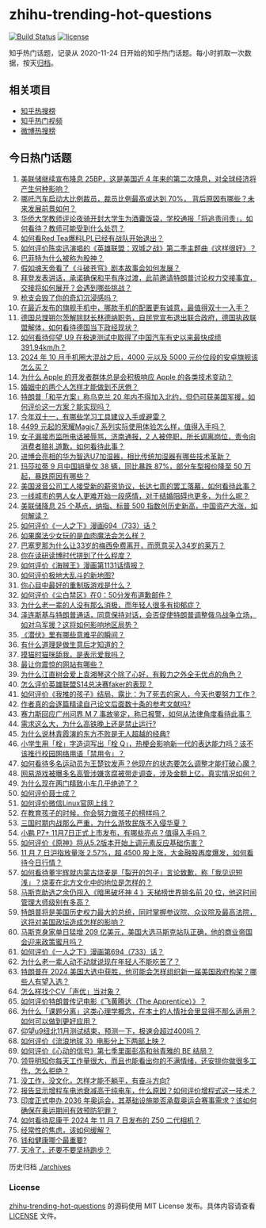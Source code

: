 # zhihu-trending-hot-questions

[![Build Status](https://github.com/justjavac/zhihu-trending-hot-questions/workflows/ci/badge.svg?branch=master)](https://github.com/justjavac/zhihu-trending-hot-questions/actions)
[![license](https://img.shields.io/github/license/justjavac/zhihu-trending-hot-questions)](https://github.com/justjavac/zhihu-trending-hot-questions/blob/master/LICENSE)

知乎热门话题，记录从 2020-11-24
日开始的知乎热门话题。每小时抓取一次数据，按天[归档](./archives)。

## 相关项目

- [知乎热搜榜](https://github.com/justjavac/zhihu-trending-top-search)
- [知乎热门视频](https://github.com/justjavac/zhihu-trending-hot-video)
- [微博热搜榜](https://github.com/justjavac/weibo-trending-hot-search)

## 今日热门话题

<!-- BEGIN -->
<!-- 最后更新时间 Fri Nov 08 2024 12:23:37 GMT+0800 (China Standard Time) -->

1. [美联储继续宣布降息 25BP，这是美国近 4 年来的第二次降息，对全球经济将产生何种影响？](https://www.zhihu.com/question/3494577200)
1. [哪吒汽车启动大比例裁员，裁员比例最高或达到 70%， 背后原因有哪些？未来发展前景如何？](https://www.zhihu.com/question/3443156042)
1. [华侨大学教师评论夜骑开封大学生为酒囊饭袋，学校通报「将追责问责」，如何看待？教师可能受到什么处罚？](https://www.zhihu.com/question/3522219310)
1. [如何看Red Tea爆料LPL已经有战队开始退出？](https://www.zhihu.com/question/3297568807)
1. [如何评价陈奕迅演唱的《英雄联盟：双城之战》第二季主题曲《这样很好》？](https://www.zhihu.com/question/3420586180)
1. [巴菲特为什么被称为股神？](https://www.zhihu.com/question/290831768)
1. [假如魂天帝看了《斗破苍穹》剧本故事会如何发展？](https://www.zhihu.com/question/653697647)
1. [拜登发表讲话，承诺确保和平有序过渡，此前邀请特朗普讨论权力交接事宜，交接将如何展开？会遇到哪些挑战？](https://www.zhihu.com/question/3405240881)
1. [枪支会毁了你的奇幻沉浸感吗？](https://www.zhihu.com/question/3357645556)
1. [在最近发布的旗舰手机中，哪款手机的配置更有诚意，最值得双十一入手？](https://www.zhihu.com/question/3449177183)
1. [德国总理朔尔茨解除财长林德纳职务，自民党宣布退出联合政府，德国执政联盟解体，如何看待德国当下政经现状？](https://www.zhihu.com/question/3422579862)
1. [如何看待仰望 U9 在极速测试中取得了中国汽车有史以来最快成绩 391.94km/h？](https://www.zhihu.com/question/3477733568)
1. [2024 年 10 月手机圈大混战之后，4000 元以及 5000 元价位段的安卓旗舰该怎么买？](https://www.zhihu.com/question/3440788561)
1. [为什么 Apple 的开发者群体总是会积极响应 Apple 的各类技术变动？](https://www.zhihu.com/question/3360467659)
1. [婚姻中的两个人怎样才能做到不厌倦？](https://www.zhihu.com/question/3450066916)
1. [特朗普「和平方案」称乌克兰 20 年内不得加入北约，但仍可获美国军援，如何评价这一方案？能实现吗？](https://www.zhihu.com/question/3516007517)
1. [今年双十一，有哪些学习工具建议入手或避雷？](https://www.zhihu.com/question/3491087464)
1. [4499 元起的荣耀Magic7 系列实际使用体验怎么样，值得入手吗？](https://www.zhihu.com/question/3445457363)
1. [女子漏接市监所电话被辱骂，济南通报，2 人被停职，所长调离岗位，责令向消费者赔礼道歉，如何看待此事？](https://www.zhihu.com/question/3426193020)
1. [进博会亮相的华为智选U7加湿器，相比传统加湿器有哪些技术革新？](https://www.zhihu.com/question/3481361468)
1. [玛莎拉蒂 9 月中国销量仅 38 辆，同比暴跌 87%，部分车型报价降至 50 万起，暴跌原因有哪些？](https://www.zhihu.com/question/3185351652)
1. [美国波音公司工人接受新的薪资协议，长达七周的罢工落幕，如何看待此事？](https://www.zhihu.com/question/3217530779)
1. [一线城市的男人女人更难开始一段感情，对于结婚阻碍也更多，为什么呢？](https://www.zhihu.com/question/666305921)
1. [美联储降息 25 个基点，纳指、标普 500 指数创历史新高，中国资产大涨，如何解读？](https://www.zhihu.com/question/3515967633)
1. [如何评价《一人之下》漫画694（733）话？](https://www.zhihu.com/question/3491509151)
1. [如果魔法少女玩的是血肉魔法会怎么样？](https://www.zhihu.com/question/3293709027)
1. [巴塞罗那为什么让33岁的梅西免费离开，而愿意买入34岁的莱万？](https://www.zhihu.com/question/543894218)
1. [你在读研读博时代拼到了什么程度？](https://www.zhihu.com/question/2736995946)
1. [如何评价《海贼王》漫画第1131话情报？](https://www.zhihu.com/question/3266275013)
1. [如何评价极地大乱斗的新地图?](https://www.zhihu.com/question/3477859803)
1. [你心目中最好的重制版游戏是什么？](https://www.zhihu.com/question/646965708)
1. [如何评价《尘白禁区》在0：50分发布道歉邮件？](https://www.zhihu.com/question/3492569585)
1. [为什么老一辈的人没有那么消极，而年轻人很多有抑郁症？](https://www.zhihu.com/question/715083437)
1. [泽连斯基与特朗普通话，同意保持对话，会否促使特朗普调整俄乌战争立场，如对乌军援？这将如何影响地区局势？](https://www.zhihu.com/question/3325030046)
1. [《潜伏》里有哪些意难平的瞬间？](https://www.zhihu.com/question/636733088)
1. [有什么道理是做生意后才知道的？](https://www.zhihu.com/question/318085423)
1. [摸猫时猫咪舔我，是表示爱我吗？](https://www.zhihu.com/question/665489219)
1. [最让你震惊的网站有哪些？](https://www.zhihu.com/question/20030360)
1. [为什么江直树会爱上袁湘琴这个除了心好，有毅力之外全无优点的角色？](https://www.zhihu.com/question/31900343)
1. [怎么评价英雄联盟S14总决赛faker的表现？](https://www.zhihu.com/question/2946844199)
1. [如何评价《我推的孩子》结局，露比：为了死去的家人，今天也要努力工作？](https://www.zhihu.com/question/3418380048)
1. [作者真的会逐篇精读自己论文后面数十条的参考文献吗?](https://www.zhihu.com/question/664180828)
1. [赛力斯回应广州问界 M 7 事故鉴定，称已报警，如何从法律角度看待此事？](https://www.zhihu.com/question/3433667301)
1. [需求这么大，为什么高铁晚上还是禁止运行?](https://www.zhihu.com/question/666928738)
1. [为什么说林青霞演的东方不败是无人超越的经典?](https://www.zhihu.com/question/34508635)
1. [小学生用「栓」字造词写出「栓 Q」，热梗会影响新一代的表达能力吗？该不该推行校园网络用语「禁用令」？](https://www.zhihu.com/question/3429243738)
1. [如何看待多名运动员为王楚钦发声？他现在的状态要怎么调整才能打破心魔？](https://www.zhihu.com/question/3450991715)
1. [网易游戏被曝多名高管涉嫌贪腐被带走调查，涉及金额上亿，真实情况如何？](https://www.zhihu.com/question/3467891260)
1. [为什么现在两门精致小车几乎绝迹了？](https://www.zhihu.com/question/359903867)
1. [如何评价聂士成？](https://www.zhihu.com/question/60821018)
1. [如何评价微信Linux官网上线？](https://www.zhihu.com/question/3360014967)
1. [在教育孩子的时候，你会努力做孩子的榜样吗？](https://www.zhihu.com/question/3071865111)
1. [三国时期内战那么严重，为什么游牧民族不入侵华夏？](https://www.zhihu.com/question/934537933)
1. [小鹏 P7+ 11月7日正式上市发布，有哪些亮点？值得入手吗？](https://www.zhihu.com/question/3085368214)
1. [如何评价《原神》将从5.2版本开始上调元素反应基础伤害？](https://www.zhihu.com/question/3339673694)
1. [11 月 7 日沪指放量涨 2.57%，超 4500 股上涨，大金融股再度爆发，如何看待今日行情？](https://www.zhihu.com/question/3407899543)
1. [如何看待董宇辉就内蒙古烧麦是「裂开的包子」言论致歉，称「我见识短浅」？烧麦在北方文化中的地位是怎样的？](https://www.zhihu.com/question/3408295069)
1. [马斯克助选之余仍闯入《暗黑破坏神 4 》天梯榜世界排名前 20 位，他这时间管理大师级别有多高？](https://www.zhihu.com/question/3358920200)
1. [特朗普将是美国历史权力最大的总统，同时掌握参议院、众议院及最高法院，这将对美国政坛造成怎样的影响？](https://www.zhihu.com/question/2902140673)
1. [马斯克身家单日猛增 209 亿美元，美国大选马斯克站队正确，他的商业帝国会迎来政策蜜月吗？](https://www.zhihu.com/question/3406113087)
1. [如何评价《一人之下》漫画第694（733）话？](https://www.zhihu.com/question/3482113658)
1. [为什么老一辈人动不动就说现在年轻人不能吃苦了？](https://www.zhihu.com/question/476013775)
1. [特朗普在 2024 美国大选中获胜，他可能会怎样组织新一届美国政府构架？哪些人有望入选？](https://www.zhihu.com/question/3323834801)
1. [怎么样找个CV「声优」当对象？](https://www.zhihu.com/question/447116570)
1. [如何评价特朗普传记电影《飞黄腾达（The Apprentice）》？](https://www.zhihu.com/question/652717431)
1. [为什么「课题分离」这类心理学概念，在本土的人情社会里显得不那么适用？如何可以做到更好应用？](https://www.zhihu.com/question/3347102716)
1. [仰望u9纽北11月测试结束，预测一下，极速会超过400吗？](https://www.zhihu.com/question/3376142936)
1. [如何评价《流浪地球 3》电影分上下两部上映？](https://www.zhihu.com/question/3422649663)
1. [如何评价《心动的信号》第七季里面彭高和翁青雅的 BE 结局？](https://www.zhihu.com/question/3470286214)
1. [领导明知你每天工作量很大，而且也能看出你的不满情绪，还安排你做很多工作，怎么拒绝？](https://www.zhihu.com/question/3251063195)
1. [没工作，没文化，怎样才能不躺平，有奋斗方向?](https://www.zhihu.com/question/3350672707)
1. [报告显示增程车电池衰减高于纯电车，什么原因？如何评价增程式这一技术？](https://www.zhihu.com/question/3405577209)
1. [印度正式申办 2036 年奥运会，其基础设施能否承载奥运会赛事需求？该如何确保在奥运期间有效预防犯罪？](https://www.zhihu.com/question/3344664382)
1. [如何看待尼康于 2024 年 11 月 7 日发布的 Z50 二代相机？](https://www.zhihu.com/question/3428871055)
1. [经常性的焦虑，该如何缓解？](https://www.zhihu.com/question/3367925493)
1. [钱和健康哪个最重要?](https://www.zhihu.com/question/2277780842)
1. [天冷了，还要不要坚持跑步？](https://www.zhihu.com/question/2835205378)

<!-- END -->

历史归档 [./archives](./archives)

### License

[zhihu-trending-hot-questions](https://github.com/justjavac/zhihu-trending-hot-questions)
的源码使用 MIT License 发布。具体内容请查看 [LICENSE](./LICENSE) 文件。
